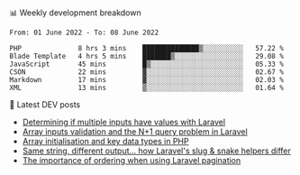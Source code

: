 📊 Weekly development breakdown
<!--START_SECTION:waka-->

```text
From: 01 June 2022 - To: 08 June 2022

PHP              8 hrs 3 mins    ██████████████▒░░░░░░░░░░   57.22 %
Blade Template   4 hrs 5 mins    ███████▒░░░░░░░░░░░░░░░░░   29.08 %
JavaScript       45 mins         █▒░░░░░░░░░░░░░░░░░░░░░░░   05.33 %
CSON             22 mins         ▓░░░░░░░░░░░░░░░░░░░░░░░░   02.67 %
Markdown         17 mins         ▓░░░░░░░░░░░░░░░░░░░░░░░░   02.03 %
XML              13 mins         ▒░░░░░░░░░░░░░░░░░░░░░░░░   01.64 %
```

<!--END_SECTION:waka-->

📕 Latest DEV posts
<!-- BLOG-POST-LIST:START -->
- [Determining if multiple inputs have values with Laravel](https://dev.to/michaelvickersuk/determining-if-multiple-inputs-have-values-with-laravel-km6)
- [Array inputs validation and the N+1 query problem in Laravel](https://dev.to/michaelvickersuk/array-inputs-validation-and-the-n1-query-problem-in-laravel-2agb)
- [Array initialisation and key data types in PHP](https://dev.to/michaelvickersuk/array-initialisation-and-key-data-types-in-php-1e5b)
- [Same string, different output... how Laravel&#39;s slug &amp; snake helpers differ](https://dev.to/michaelvickersuk/same-string-different-output-how-laravels-slug-snake-helpers-differ-1ccj)
- [The importance of ordering when using Laravel pagination](https://dev.to/michaelvickersuk/the-importance-of-ordering-when-using-laravel-pagination-1e37)
<!-- BLOG-POST-LIST:END -->
